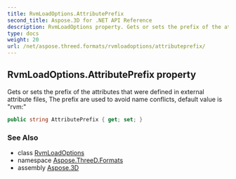 ```yaml
---
title: RvmLoadOptions.AttributePrefix
second_title: Aspose.3D for .NET API Reference
description: RvmLoadOptions property. Gets or sets the prefix of the attributes that were defined in external attribute files The prefix are used to avoid name conflicts default value is rvm
type: docs
weight: 20
url: /net/aspose.threed.formats/rvmloadoptions/attributeprefix/
---
```

## RvmLoadOptions.AttributePrefix property

Gets or sets the prefix of the attributes that were defined in external attribute files, The prefix are used to avoid name conflicts, default value is "rvm:"

```csharp
public string AttributePrefix { get; set; }
```

### See Also

* class [RvmLoadOptions](../)
* namespace [Aspose.ThreeD.Formats](../../rvmloadoptions/)
* assembly [Aspose.3D](../../../)


